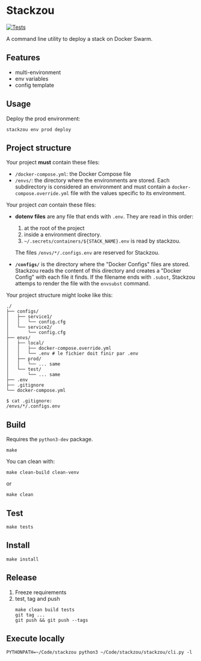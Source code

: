 # Stackzou
[![Tests](https://github.com/SamK/stackzou/actions/workflows/tests.yml/badge.svg)](https://github.com/SamK/stackzou/actions/workflows/tests.yml)

A command line utility to deploy a stack on Docker Swarm.

## Features

* multi-environment
* env variables
* config template

## Usage

Deploy the prod environment:

```
stackzou env prod deploy
```

## Project structure

Your project **must** contain these files:

* `/docker-compose.yml`: the Docker Compose file
* `/envs/`: the directory where the environments are stored.
   Each subdirectory is considered an environment and must contain
   a `docker-compose.override.yml` file with the values specific to its environment.

Your project *can* contain these files:

* **dotenv files** are any file that ends with `.env`.
   They are read in this order:

   1. at the root of the project
   1. inside a environment directory.
   1. `~/.secrets/containers/${STACK_NAME}.env` is read by stackzou.

   The files `/envs/*/.configs.env` are reserved for Stackzou.
* **`/configs/`** is the directory where the "Docker Configs" files are stored.
   Stackzou reads the content of this directory and creates a "Docker Config" with each file it finds.
   If the filename ends with `.subst`, Stackzou attemps to render the file with the `envsubst` command.

Your project structure might looke like this:

```
./
├── configs/
│   ├── service1/
│   │   └── config.cfg
│   └── service2/
│       └── config.cfg
├── envs/
│   ├── local/
│   │   ├── docker-compose.override.yml
│   │   └── .env # le fichier doit finir par .env
│   ├── prod/
│   │   └── ... same
│   └── test/
│       └── ... same
├── .env
├── .gitignore
└── docker-compose.yml
```

```
$ cat .gitignore:
/envs/*/.configs.env
```

## Build

Requires the `python3-dev` package.

```
make
```

You can clean with:

```
make clean-build clean-venv
```
or
```
make clean
```

## Test

```
make tests
```

## Install

```
make install
```

## Release

1. Freeze requirements
1. test, tag and push
   ```
   make clean build tests
   git tag ...
   git push && git push --tags
   ```

## Execute locally

```
PYTHONPATH=~/Code/stackzou python3 ~/Code/stackzou/stackzou/cli.py -l
```
